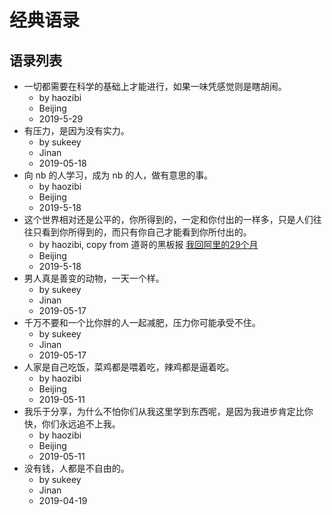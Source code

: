 # 经典语录

<!-- ![sukeey](https://i.loli.net/2019/05/11/5cd6716e39826.png) -->

## 语录列表

- 一切都需要在科学的基础上才能进行，如果一味凭感觉则是瞎胡闹。
    - by haozibi
    - Beijing
    - 2019-5-29
- 有压力，是因为没有实力。
    - by sukeey
    - Jinan
    - 2019-05-18
- 向 nb 的人学习，成为 nb 的人，做有意思的事。
    - by haozibi
    - Beijing
    - 2019-5-18
- 这个世界相对还是公平的，你所得到的，一定和你付出的一样多，只是人们往往只看到你所得到的，而只有你自己才能看到你所付出的。
    - by haozibi, copy from 道哥的黑板报 [我回阿里的29个月](https://mp.weixin.qq.com/s/_snozlQIcfROxuexpVTe9Q)
    - Beijing
    - 2019-5-18
- 男人真是善变的动物，一天一个样。
    - by sukeey
    - Jinan
    - 2019-05-17
- 千万不要和一个比你胖的人一起减肥，压力你可能承受不住。
    - by sukeey
    - Jinan
    - 2019-05-17
- 人家是自己吃饭，菜鸡都是喂着吃，辣鸡都是逼着吃。
    - by haozibi
    - Beijing
    - 2019-05-11
- 我乐于分享，为什么不怕你们从我这里学到东西呢，是因为我进步肯定比你快，你们永远追不上我。
    - by haozibi
    - Beijing
    - 2019-05-11
- 没有钱，人都是不自由的。
    - by sukeey
    - Jinan
    - 2019-04-19
